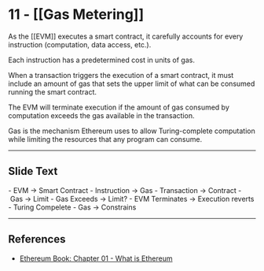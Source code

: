 # 11 - [[Gas Metering]]

As the [[EVM]] executes a smart contract, it carefully accounts for every instruction (computation, data access, etc.). 

Each instruction has a predetermined cost in units of gas. 

When a transaction triggers the execution of a smart contract, it must include an amount of gas that sets the upper limit of what can be consumed running the smart contract. 

The EVM will terminate execution if the amount of gas consumed by computation exceeds the gas available in the transaction. 

Gas is the mechanism Ethereum uses to allow Turing-complete computation while limiting the resources that any program can consume.


___
## Slide Text
- EVM -> Smart Contract
- Instruction -> Gas
- Transaction -> Contract
- Gas -> Limit
- Gas Exceeds -> Limit?
- EVM Terminates -> Execution reverts
- Turing Compelete
	- Gas -> Constrains

___
## References
- [Ethereum Book: Chapter 01 - What is Ethereum](https://github.com/ethereumbook/ethereumbook/blob/develop/01what-is.asciidoc)